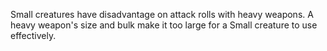 Small creatures have disadvantage on attack rolls with heavy weapons. A heavy weapon's size and bulk make it too large for a Small creature to use effectively.